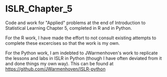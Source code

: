 # ISLR_Chapter_5
Code and work for "Applied" problems at the end of Introduction to Statistical Learning Chapter 5, completed in R and in Python.

For the R work, I have made the effort to not consult existing attempts to complete these excercises so that the work is my own.

For the Python work, I am indebted to JWarmenhoven's work to replicate the lessons and labs in ISLR in Python (though I have often deviated from it and done things my own way). This can be found at https://github.com/JWarmenhoven/ISLR-python
